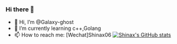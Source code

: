 ### Hi there 👋
- 🔭 Hi, I’m @Galaxy-ghost
- 🌱 I’m currently learning c++,Golang
- 📫 How to reach me: [Wechat]Shinax06
[![Shinax's GitHub stats](https://github-readme-stats.vercel.app/api?username=Galaxy-ghost)](https://github.com/anuraghazra/github-readme-stats)

<!--
**Galaxy-ghost/Galaxy-ghost** is a ✨ _special_ ✨ repository because its `README.md` (this file) appears on your GitHub profile.

Here are some ideas to get you started:

- 🔭 Hi, I’m @Galaxy-ghost
- 🌱 I’m currently learning c++,Golang
- 📫 How to reach me: [Wechat]Shinax06

-->

